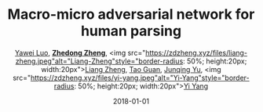 ---
title: "Macro-micro adversarial network for human parsing"
collection: publications
permalink: /publication/Macro-mi2018
date: 2018-01-01
doi: 
keywords: person re-id,person re-trieval,person search,
venue: 'ECCV'
paperurl: 'https://zdzheng.xyz/files/ECCV18.pdf'
code: 'https://github.com/RoyalVane/MMAN'
author: '<a href="https://zdzheng.xyz/authors/Yawei-Luo" class="author">Yawei Luo</a>, <strong><a href="https://zdzheng.xyz/authors/Zhedong-Zheng" class="author">Zhedong Zheng</a></strong>, <img src="https://zdzheng.xyz/files/liang-zheng.jpeg"alt="Liang-Zheng"style="border-radius: 50%; height:20px; width:20px"><a href="https://zdzheng.xyz/authors/Liang-Zheng" class="author">Liang Zheng</a>, <a href="https://zdzheng.xyz/authors/Tao-Guan" class="author">Tao Guan</a>, <a href="https://zdzheng.xyz/authors/Junqing-Yu" class="author">Junqing Yu</a>, <img src="https://zdzheng.xyz/files/yi-yang.jpeg"alt="Yi-Yang"style="border-radius: 50%; height:20px; width:20px"><a href="https://zdzheng.xyz/authors/Yi-Yang" class="author">Yi Yang</a>'
sqlauthor: 'Yawei Luo, Zhedong Zheng, Liang Zheng, Tao Guan, Junqing Yu, Yi Yang, '
citation: ' Yawei Luo,  Zhedong Zheng,  Liang Zheng,  Tao Guan,  Junqing Yu,  Yi Yang, &quot;Macro-micro adversarial network for human parsing.&quot; ECCV, 2018.'
pub_year: '2018'
bib: >
    @inproceedings{luo2018macro,<br>author = "Luo, Yawei and Zheng, Zhedong and Zheng, Liang and Guan, Tao and Yu, Junqing and Yang, Yi",<br>title = "Macro-micro adversarial network for human parsing",<br>booktitle = "ECCV",<br>pages = "418--434",<br>code = "https://github.com/RoyalVane/MMAN",<br>url = "https://zdzheng.xyz/files/ECCV18.pdf",<br>year = "2018"
    }

---